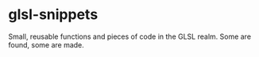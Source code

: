 # glsl-snippets
Small, reusable functions and pieces of code in the GLSL realm. Some are found, some are made. 
